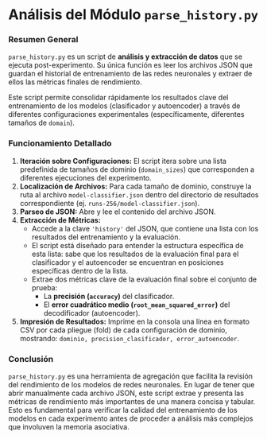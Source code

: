 # Análisis del Módulo `parse_history.py`

### Resumen General

`parse_history.py` es un script de **análisis y extracción de datos** que se ejecuta post-experimento. Su única función es leer los archivos JSON que guardan el historial de entrenamiento de las redes neuronales y extraer de ellos las métricas finales de rendimiento.

Este script permite consolidar rápidamente los resultados clave del entrenamiento de los modelos (clasificador y autoencoder) a través de diferentes configuraciones experimentales (específicamente, diferentes tamaños de `domain`).

### Funcionamiento Detallado

1.  **Iteración sobre Configuraciones:** El script itera sobre una lista predefinida de tamaños de dominio (`domain_sizes`) que corresponden a diferentes ejecuciones del experimento.
2.  **Localización de Archivos:** Para cada tamaño de dominio, construye la ruta al archivo `model-classifier.json` dentro del directorio de resultados correspondiente (ej. `runs-256/model-classifier.json`).
3.  **Parseo de JSON:** Abre y lee el contenido del archivo JSON.
4.  **Extracción de Métricas:**
    *   Accede a la clave `'history'` del JSON, que contiene una lista con los resultados del entrenamiento y la evaluación.
    *   El script está diseñado para entender la estructura específica de esta lista: sabe que los resultados de la evaluación final para el clasificador y el autoencoder se encuentran en posiciones específicas dentro de la lista.
    *   Extrae dos métricas clave de la evaluación final sobre el conjunto de prueba:
        *   La **precisión (`accuracy`)** del clasificador.
        *   El **error cuadrático medio (`root_mean_squared_error`)** del decodificador (autoencoder).
5.  **Impresión de Resultados:** Imprime en la consola una línea en formato CSV por cada pliegue (fold) de cada configuración de dominio, mostrando: `dominio, precision_clasificador, error_autoencoder`.

### Conclusión

`parse_history.py` es una herramienta de agregación que facilita la revisión del rendimiento de los modelos de redes neuronales. En lugar de tener que abrir manualmente cada archivo JSON, este script extrae y presenta las métricas de rendimiento más importantes de una manera concisa y tabular. Esto es fundamental para verificar la calidad del entrenamiento de los modelos en cada experimento antes de proceder a análisis más complejos que involuven la memoria asociativa.
